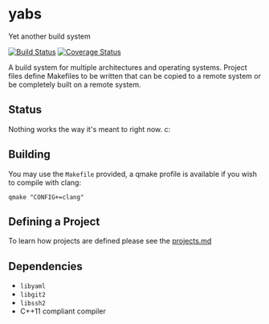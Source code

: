 # yabs
Yet another build system

[![Build Status](https://travis-ci.org/0X1A/yabs.svg)](https://travis-ci.org/0X1A/yabs) [![Coverage Status](https://img.shields.io/coveralls/0X1A/yabs.svg)](https://coveralls.io/r/0X1A/yabs?branch=master)

A build system for multiple architectures and operating systems. Project  
files define Makefiles to be written that can be copied to a remote system or 
be completely built on a remote system.

## Status
Nothing works the way it's meant to right now. c:

## Building

You may use the `Makefile` provided, a qmake profile is available if you wish to 
 compile with clang:
```
qmake "CONFIG+=clang"
```

## Defining a Project

To learn how projects are defined please see the [projects.md](projects.md)

## Dependencies
- `libyaml`
- `libgit2`
- `libssh2`
- C++11 compliant compiler
